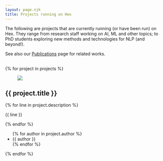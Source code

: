 ```yaml
---
layout: page.njk
title: Projects running on Hex
---
```


The following are projects that are currently running (or have been run) on Hex.
They range from research staff working on AI, ML and other topics; to PhD students exploring new methods and technologies for NLP (and beyond!).

See also our <a href="/pages/publications">Publications</a> page for related works.

</article>
<div class="h-5">&nbsp;</div>
<div class="w-full xl:max-w-screen-xl ml-auto mr-auto">
  <div class="grid grid-cols-1 lg:grid-cols-2 xl:grid-cols-3 gap-5">
    {% for project in projects %}<div class="card w-96 bg-base-100 shadow-xl image-full mb-5">
      <figure><img src="{{ project.image }}" /></figure>
      <div class="card-body">
        <h2 class="card-title">{{ project.title }}</h2>
        {% for line in project.description %}
          <p>{{ line }}</p>
        {% endfor %}
        <p style="flex-grow: 10;"></p>
        <div class="card-actions justify-end text-ellipsis">
          <ul>
            {% for author in project.author %}
              <li>{{ author }}</li>
            {% endfor %}
          </ul>
        </div>
      </div>
    </div>{% endfor %}
  </div>
</div>
<article class="prose mx-auto">